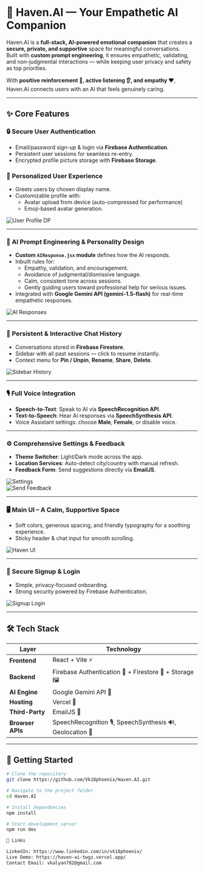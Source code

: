 # 🌸 Haven.AI — Your Empathetic AI Companion

Haven.AI is a **full-stack, AI-powered emotional companion** that creates a **secure, private, and supportive** space for meaningful conversations.  
Built with **custom prompt engineering**, it ensures empathetic, validating, and non-judgmental interactions — while keeping user privacy and safety as top priorities.

With **positive reinforcement 🤝, active listening 👂, and empathy ❤️**, Haven.AI connects users with an AI that feels genuinely caring.

---

## ✨ Core Features

### 🔒 Secure User Authentication
- Email/password sign-up & login via **Firebase Authentication**.
- Persistent user sessions for seamless re-entry.
- Encrypted profile picture storage with **Firebase Storage**.

### 🧍 Personalized User Experience
- Greets users by chosen display name.
- Customizable profile with:
  - Avatar upload from device (auto-compressed for performance)
  - Emoji-based avatar generation.

![User Profile DP](https://raw.githubusercontent.com/Vk18phoenix/Haven.AI/main/User-profile-DP.png)

---

### 🧠 AI Prompt Engineering & Personality Design
- **Custom `AIResponse.jsx` module** defines how the AI responds.
- Inbuilt rules for:
  - Empathy, validation, and encouragement.
  - Avoidance of judgmental/dismissive language.
  - Calm, consistent tone across sessions.
  - Gently guiding users toward professional help for serious issues.
- Integrated with **Google Gemini API (gemini-1.5-flash)** for real-time empathetic responses.

![AI Responses](https://raw.githubusercontent.com/Vk18phoenix/Haven.AI/main/AI-responses.png)

---

### 📜 Persistent & Interactive Chat History
- Conversations stored in **Firebase Firestore**.
- Sidebar with all past sessions — click to resume instantly.
- Context menu for **Pin / Unpin**, **Rename**, **Share**, **Delete**.

![Sidebar History](https://raw.githubusercontent.com/Vk18phoenix/Haven.AI/main/Sidebar-history.png)

---

### 🎙 Full Voice Integration
- **Speech-to-Text**: Speak to AI via **SpeechRecognition API**.
- **Text-to-Speech**: Hear AI responses via **SpeechSynthesis API**.
- Voice Assistant settings: choose **Male**, **Female**, or disable voice.

---

### ⚙ Comprehensive Settings & Feedback
- **Theme Switcher**: Light/Dark mode across the app.
- **Location Services**: Auto-detect city/country with manual refresh.
- **Feedback Form**: Send suggestions directly via **EmailJS**.

![Settings](https://github.com/Vk18phoenix/Haven.AI/blob/main/Settings%20box.png)  
![Send Feedback](https://github.com/Vk18phoenix/Haven.AI/blob/main/Send%20feedback%20form.png)

---

### 🖥 Main UI – A Calm, Supportive Space
- Soft colors, generous spacing, and friendly typography for a soothing experience.
- Sticky header & chat input for smooth scrolling.

![Haven UI](https://raw.githubusercontent.com/Vk18phoenix/Haven.AI/main/Haven-UI.png)

---

### 🔐 Secure Signup & Login
- Simple, privacy-focused onboarding.
- Strong security powered by Firebase Authentication.

![Signup Login](https://raw.githubusercontent.com/Vk18phoenix/Haven.AI/main/Signup-Login.png)

---

## 🛠 Tech Stack

| Layer           | Technology |
|-----------------|------------|
| **Frontend**    | React + Vite ⚡ |
| **Backend**     | Firebase Authentication 🔐 + Firestore 📂 + Storage 🖼 |
| **AI Engine**   | Google Gemini API 🤖 |
| **Hosting**     | Vercel 🚀 |
| **Third-Party** | EmailJS 📧 |
| **Browser APIs**| SpeechRecognition 🎙, SpeechSynthesis 🔊, Geolocation 📍 |

---


## 🚀 Getting Started

```bash
# Clone the repository
git clone https://github.com/Vk18phoenix/Haven.AI.git

# Navigate to the project folder
cd Haven.AI

# Install dependencies
npm install

# Start development server
npm run dev

📌 Links

LinkedIn: https://www.linkedin.com/in/vk18phoenix/  
Live Demo: https://haven-ai-twgz.vercel.app/
Contact Email: vkalyan782@gmail.com

